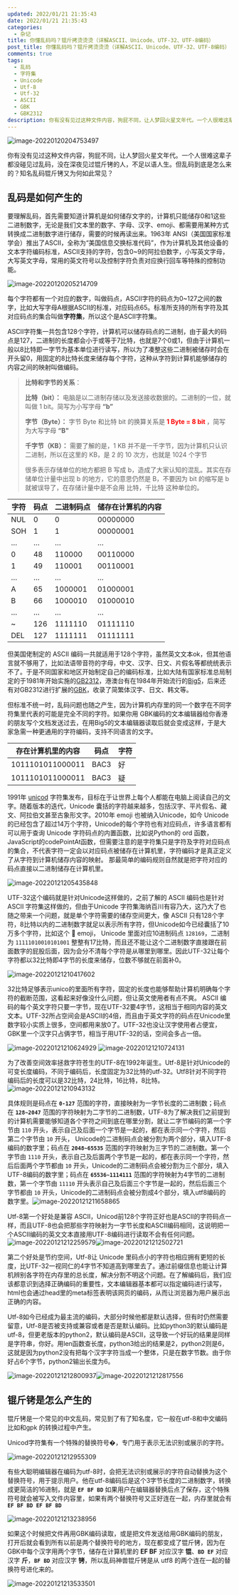 ```yaml
---
updated: 2022/01/21 21:35:43
date: 2022/01/21 21:35:43
categories: 
  - 杂记
title: 你懂乱码吗？锟斤拷烫烫烫（详解ASCII、Unicode、UTF-32、UTF-8编码）
post_title: 你懂乱码吗？锟斤拷烫烫烫（详解ASCII、Unicode、UTF-32、UTF-8编码）
comments: true
tags:
  - 乱码
  - 字符集
  - Unicode
  - Utf-8
  - Utf-32
  - ASCII
  - GBK
  - GBK2312
description: 你有没有见过这种文件内容，狗屁不同，让人梦回火星文年代。一个人很难这辈子都没碰见过乱码，没在深夜见过锟斤铐的人，不足以语人生。但乱码到底是怎么来的？知名乱码锟斤铐又为何如此常见？乱码是如何产生的要理解乱码，首先需要知道计算机是如何储存文字的，计算机只能储存0和1这些二进制数字，无论是我们文本里的数字、字母、汉字、emoji、都需要用某种方式转换成二进制数字进行储存，需要的时候再读出来。1963年 ANSI（美国国家标准学会）推出了ASCII，全称为“美国信息交换标准代码”，作为计算机及其他设备的文本字符编码标准，ASCII支持的字符，包含0~9的阿拉伯数字，小写英文字母，大写英文字母，常用的英文符号以及控制字符负责对应换行回车等特殊的控制功能。
---
```


![image-20220120204753497](https://static.jindll.com/notes/image-20220120204753497.png)

你有没有见过这种文件内容，狗屁不同，让人梦回火星文年代。一个人很难这辈子都没碰见过乱码，没在深夜见过锟斤铐的人，不足以语人生。但乱码到底是怎么来的？知名乱码锟斤铐又为何如此常见？

## 乱码是如何产生的

要理解乱码，首先需要知道计算机是如何储存文字的，计算机只能储存0和1这些二进制数字，无论是我们文本里的数字、字母、汉字、emoji、都需要用某种方式转换成二进制数字进行储存，需要的时候再读出来。1963年 ANSI（美国国家标准学会）推出了ASCII，全称为“美国信息交换标准代码”，作为计算机及其他设备的文本字符编码标准，ASCII支持的字符，包含0~9的阿拉伯数字，小写英文字母，大写英文字母，常用的英文符号以及控制字符负责对应换行回车等特殊的控制功能。

![image-20220120205214709](https://static.jindll.com/notes/image-20220120205214709.png)

每个字符都有一个对应的数字，叫做码点，ASCII字符的码点为0~127之间的数字，比如大写字母A根据ASCII的标准，对应码点65。标准所支持的所有字符及其对应码点的集合叫做**字符集**，所以这个是ASCII字符集。

ASCII字符集一共包含128个字符，计算机可以储存码点的二进制，由于最大的码点是127，二进制的长度都会小于或等于7比特，也就是7个0或1，但由于计算机一般以8比特即一字节为基本单位进行读写，所以为了凑整这些二进制被储存时会在开头留0，用固定的8比特长度来储存每个字符，这种从字符到计算机能够储存的内容之间的映射叫做编码。

> **比特和字节的关系**：
>
> **比特（bit）：** 电脑是以二进制存储以及发送接收数据的。二进制的一位，就叫做 1 bit。简写为小写字母 **“b”**
>
> **字节（Byte）：** 字节 Byte 和比特 bit 的换算关系是 <b style="color: red">1 Byte = 8 bit </b> ，简写为大写字母 **“B"**
>
> **千字节（KB）：** 需要了解的是，1 KB 并不是一千字节，因为计算机只认识二进制，所以在这里的 KB，是 2 的 10 次方，也就是 1024 个字节
>
> 很多表示存储单位的地方都把 B 写成 b，造成了大家认知的混乱。其实在存储单位计量中出现 b 的地方，它的意思仍然是 B，不要因为 bit 的缩写是 b 就被误导了，在存储计量中是不会用 比特，千比特 这种单位的。

| 字符 | 码点 | 二进制码点 | 储存在计算机的内容 |
| ---- | ---- | ---------- | ------------------ |
| NUL  | 0    | 0          | 00000000           |
| SOH  | 1    | 1          | 00000001           |
| …    | …    | …          | …                  |
| 0    | 48   | 110000     | 00110000           |
| 1    | 49   | 110001     | 00110001           |
| …    | …    | …          | …                  |
| A    | 65   | 1000001    | 01000001           |
| B    | 66   | 1000010    | 01000010           |
| …    | …    | …          | …                  |
| ~    | 126  | 1111110    | 01111110           |
| DEL  | 127  | 1111111    | 01111111           |

但美国佬制定的 ASCII 编码一共就适用于128个字符，虽然英文文本ok，但其他语言就不够用了，比如法语带音符的字母，中文、汉字、日文、片假名等都统统表示不了。于是不同国家和地区开始制定自己的编码标准，比如大陆有国家标准总局制定的于1981年开始实施的[GB2312](http://jszx.cuit.edu.cn/NewsCont.asp?type=1009&id=20566)，港澳台有在1984年开始流行的[Big5](https://www.qqxiuzi.cn/zh/hanzi-big5-bianma.php)，后来还有对GB2312进行扩展的[GBK](http://tools.jb51.net/table/gbk_table)，收录了简繁体汉字、日文、韩文等。

但标准不统一时，乱码问题也随之产生，因为计算机内存里的同一个数字在不同字符集里代表的可能是完全不同的字符。如果你用 GBK编码的文本编辑器给你香港的朋友写个文档发送过去，在用Big5的文本编辑器读取后就会变成这样，于是大家急需一种更通用的字符编码，支持不同语言的文字。

| 存在计算机里的内容 | 码点 | 字符 |
| ------------------ | ---- | ---- |
| 1011101011000011   | BAC3 | 好   |
| 1011101011000011   | BAC3 | 疑   |

1991年 [unicod](http://www.52unicode.com/) 字符集发布，目标在于让世界上每个人都能在电脑上阅读自己的文字。随着版本的迭代，Unicode 囊括的字符越来越多，包括汉字、平片假名、藏文、阿拉伯文甚至古象形文字。2010年 emoji 也被纳入Unicode，如今 Unicode 的已经包含了超过14万个字符，Unicode的每个字符也有对应码点，许多语言都有可以用于查询 Unicode 字符码点的内置函数，比如说Python的 ord 函数，JavaScript的codePointAt函数，但需要注意的是字符集只是字符及字符对应码点的集合，不代表字符一定会以对应码点被储存在计算机里，字符编码才是真正定义了从字符到计算机储存内容的映射。
那最简单的编码规则自然就是把字符对应的码点直接以二进制储存在计算机里。

![image-20220121205435848](https://static.jindll.com/notes/image-20220121205435848.png)

UTF-32这个编码就是针对Unicode这样做的，之前了解的 ASCII 编码也是针对 ASCII 字符集这样做的，但由于Unicode 字符集海纳百川有容乃大，这乃大了也随之带来一个问题，就是单个字符需要的储存空间更大，像 ASCII 只有128个字符，8比特以内的二进制数字就足以表示所有字符，但Unicode如今已经囊括了10万多个字符，比如这个 💩 emoji， Unicode 里面对应10进制码点 `128169`，二进制为 `11111010010101001` 整整有17比特，而且还不能让这个二进制数字直接跟在前面数字的屁股后面，因为会分不清每个字符是从哪里到哪里。因此UTF-32让每个字符都以32比特即4字节的长度来储存，位数不够就在前面补0。

![image-20220121210417602](https://static.jindll.com/notes/image-20220121210417602.png)

32比特足够表示unico的里面所有字符，固定的长度也能够帮助计算机明确每个字符的截断范围，这看起来好像没什么问题，但让英文使用者有点不爽。 ASCII 编码的每个英文字符只要一字节，现在UTF-32要4字节，这相当于相同内容的英文文本。UTF-32所占空间会是ASCII的4倍，而且由于英文字符的码点在Unicode里数字较小实质上很多，空间都用来放0了。UTF-32也没让汉字使用者占便宜，GBK里一个汉字只占俩字节，相当于用UTF-32的话，空间会多占一倍。

![image-20220121210624929](https://static.jindll.com/notes/image-20220121210624929.png)
![image-20220121210724131](https://static.jindll.com/notes/image-20220121210724131.png)

为了改善空间效率拯救字符苍生的UTF-8在1992年诞生。Utf-8是针对Unicode的可变长度编码，不同于编码后，长度固定为32比特的utf-32。Utf8针对不同字符编码后的长度可以是32比特，24比特，16比特，8比特。![image-20220121210943132](https://static.jindll.com/notes/image-20220121210943132.png)

具体规则是码点在 **`0-127`** 范围的字符，直接映射为一字节长度的二进制数；码点在 **`128~2047`** 范围的字符映射为二字节的二进制数，UTF-8为了解决我们之前提到的计算机需要能够知道各个字符之间到底在哪里分割，就让二字节编码的第一个字节由 `110` 开头，表示自己及后面一个字节是一起的，都在表示同一个字符，然后第二个字节由 `10` 开头， Unicode的二进制码点会被分割为两个部分，填入UTF-8编码的数字里；码点在 **`2048~65535`** 范围的字符映射为三字节的二进制数。第一个字节由 `1110` 开头，表示自己及后面两个字节是一起的，都在表示同一个字符，然后后面两个字节都由 `10` 开头，Unicode的二进制码点会被分割为三个部分，填入UTF-8编码的数字里；码点在 **`65536~1114111`** 范围的字符映射为4字节的二进制数，第一个字节由 `11110` 开头表示自己及后面三个字节是一起的，然后后面三个字节都由 `10` 开头，Unicode的二进制码点会被分割成4个部分，填入utf8编码的数字里。![image-20220121211658865](https://static.jindll.com/notes/image-20220121211658865.png)

Utf-8第一个好处是兼容 ASCII，Unicod前128个字符正好也是ASCII的字符码点一样，而且UTF-8也会把那些字符映射为一字节长度和ASCII编码相同，这说明把一个ASCII编码的英文文本直接用UTF-8编码进行读取不会有任何问题。![image-20220121212259579](https://static.jindll.com/notes/image-20220121212259579.png)![image-20220121212502721](https://static.jindll.com/notes/image-20220121212502721.png)

第二个好处是节约空间，Utf-8让 Unicode 里码点小的字符也相应拥有更短的长度，比UTF-32一视同仁的4字节不知道高到哪里去了。通过前缀信息也能让计算机辨别各字符在内存里的总长度，解决分割不明这个问题。在了解编码后，我们应该都意识到选择正确编码的重要性，文本编辑器基本都可以指定编码进行读写，html也会通过head里的meta标签表明该网页的编码，从而让浏览器为用户展示出正确的内容。

Utf-8如今已经成为最主流的编码，大部分时候他都是默认选择，但有时仍然需要留意，Utf-8是否被支持或兼容或者是否是默认编码。比如python3的默认编码是utf-8，但更老版本的python2，默认编码是ASCII，这导致一个好玩的结果是同样是字符串，你好。用len函数查长度，python3给出的结果是2，python2则是6，这就是因为python2没有把每个汉字字符当成一个整体，只是在数字节数。由于你好占6个字节，python2输出长度为6。

![image-20220121212800937](https://static.jindll.com/notes/image-20220121212800937.png)![image-20220121212817556](https://static.jindll.com/notes/image-20220121212817556.png)

## 锟斤铐是怎么产生的

锟斤铐是一个常见的中文乱码，常见到了有了知名度，它一般在utf-8和中文编码比如和gpk	的转换过程中产生。

Unicod字符集有一个特殊的替换符号�，专门用于表示无法识别或展示的字符。

![image-20220121212955309](https://static.jindll.com/notes/image-20220121212955309.png)

有些大聪明编辑器在编码为utf-8时，会把无法识别或展示的字符自动替换为这个替换符号，用于提示用户。他在utf-8编码后是这个3字节长度的二进制数字，转换成更简洁的16进制，就是 **`EF BF BD`**  如果用户在编辑器替换后点了保存，这个特殊符号就会被写入文件内容里，如果有两个替换符号又正好连在一起，内存里就会有 **`EF BF BD EF BF BD`**  

![image-20220121213238956](https://static.jindll.com/notes/image-20220121213238956.png)

如果这个时候把文件再用GBK编码读取，或是把文件发送给用GBK编码的朋友，打开后就会看到所有以前是两个替换符号的地方，现在都变成了锟斤铐，因为在GBK中每个汉字用两个字节，储存在计算机里的 **EF BF** 对应汉字 **锟**、**`BD EF`** 对应汉字 **斤**，**`BF BD`** 对应汉字 **铐**，所以乱码神兽锟斤铐是从 utf8 的两个连在一起的替换符号进化来的。

![image-20220121213533501](https://static.jindll.com/notes/image-20220121213533501.png)